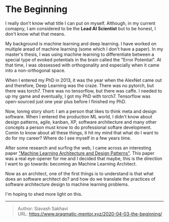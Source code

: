 # The Beginning


I really don't know what title I can put on myself. Although, in my current comapny, I am considered to be the **Lead AI Scientist** but to be honest, I don't know what that means.

My background is machine learning and deep learning. I have worked on multiple aread of machine learning (some which I don't have a paper). In my master's thesis, I was using machine learning to differentiate between a special type of evoked potentials in the brain called the "Error Potential". At that time, I was obssessed with orthogonality and especially when it came into  a non-orthogonal space.

When I entered my PhD in 2013, it was the year when the AlexNet came out and therefore, Deep Learning was the craze. There was no pytorch, but there was torch7. There was no tensorflow, but there was caffe. I needed to up my game and eventually, I got my PhD with torch7. Tensorflow was open-sourced just one year plus before I finished my PhD.

Now, lonmg story short: I am a person that likes to think meta and design software. When I entered the production ML world, I didn't know about design patterns, agile, kanban, XP, software architecture and many other concepts a person must know to do professional softare development. Comin to know about all these things, it hit my mind that what do I want to do for my career? Where do I see myself in a few years time.

After some research and surfing the web, I came across an interesting paper ["Machine Learning Architecture and Design Patterns"](http://www.washi.cs.waseda.ac.jp/wp-content/uploads/2019/12/IEEE_Software_19__ML_Patterns.pdf). This paper was a real eye-opener for me and I decided that maybe, this is the direction I want to go towards: becoming an Machine Learning Architect.

Now as an architect, one of the first things is to understand is that what does an software architect do? and how do we translate the practices of software architecture design to machine learning problems.

I'm hoping to shed more light on this.


---

> Author: Siavash Sakhavi  
> URL: https://www.pragmatic-mentor.xyz/2020-04-03-the-beginning/  

